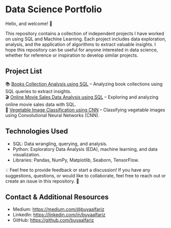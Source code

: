 # **Data Science Portfolio**

Hello, and welcome! 👋

This repository contains a collection of independent projects I have worked on using SQL and Machine Learning. Each project includes data exploration, analysis, and the application of algorithms to extract valuable insights. I hope this repository can be useful for anyone interested in data science, whether for reference or inspiration to develop similar projects.


## **Project List**
📚 [Books Collection Analysis using SQL](https://github.com/buyafariz/data-science-portfolio/tree/main/Books%20Collection%20Analysis%20using%20SQL) – Analyzing book collections using SQL queries to extract insights.  
🎬 [Online Movie Sales Data Analysis using SQL](https://github.com/buyafariz/data-science-portfolio/tree/main/Online%20Movie%20Sales%20Data%20Analysis%20using%20SQL) – Exploring and analyzing online movie sales data with SQL.  
🥦 [Vegetable Image Classification using CNN](https://github.com/buyafariz/data-science-portfolio/tree/main/Vegetable%20Image%20Classification%20using%20CNN) – Classifying vegetable images using Convolutional Neural Networks (CNN).


## **Technologies Used**
- SQL: Data wrangling, querying, and analysis.  
- Python: Exploratory Data Analysis (EDA), machine learning, and data visualization.  
- Libraries: Pandas, NumPy, Matplotlib, Seaborn, TensorFlow.

💡 Feel free to provide feedback or start a discussion!
If you have any suggestions, questions, or would like to collaborate, feel free to reach out or create an issue in this repository. 🚀


## **Contact & Additional Resources**
- Medium: https://medium.com/@buyaalfariz  
- LinkedIn: https://linkedin.com/in/buyaalfariz  
- GitHub: https://github.com/buyaalfariz  
